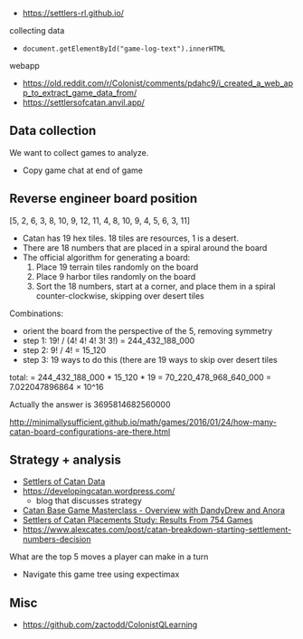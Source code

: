 - https://settlers-rl.github.io/

collecting data
- `document.getElementById("game-log-text").innerHTML`


webapp
- https://old.reddit.com/r/Colonist/comments/pdahc9/i_created_a_web_app_to_extract_game_data_from/
- https://settlersofcatan.anvil.app/


## Data collection

We want to collect games to analyze.
- Copy game chat at end of game


## Reverse engineer board position


[5, 2, 6, 3, 8, 10, 9, 12, 11, 4, 8, 10, 9, 4, 5, 6, 3, 11]

- Catan has 19 hex tiles. 18 tiles are resources, 1 is a desert.
- There are 18 numbers that are placed in a spiral around the board
- The official algorithm for generating a board:
  1. Place 19 terrain tiles randomly on the board
  2. Place 9 harbor tiles randomly on the board
  3. Sort the 18 numbers, start at a corner, and place them in a spiral counter-clockwise, skipping over desert tiles


Combinations:
- orient the board from the perspective of the 5, removing symmetry
- step 1: 19! / (4! 4! 4! 3! 3!) = 244_432_188_000
- step 2: 9! / 4! = 15_120
- step 3: 19 ways to do this (there are 19 ways to skip over desert tiles

total:
= 244_432_188_000 * 15_120 * 19
= 70_220_478_968_640_000
= 7.022047896864 × 10^16

Actually the answer is
3695814682560000

http://minimallysufficient.github.io/math/games/2016/01/24/how-many-catan-board-configurations-are-there.html


## Strategy + analysis

- [Settlers of Catan Data](https://boardgames.stackexchange.com/questions/2877/settlers-of-catan-data)
- https://developingcatan.wordpress.com/
  - blog that discusses strategy
- [Catan Base Game Masterclass - Overview with DandyDrew and Anora](https://youtu.be/nNdon0f-bwU)
- [Settlers of Catan Placements Study: Results From 754 Games](https://youtu.be/Dx5HZPJqMTc)
- https://www.alexcates.com/post/catan-breakdown-starting-settlement-numbers-decision



What are the top 5 moves a player can make in a turn
- Navigate this game tree using expectimax




## Misc

- https://github.com/zactodd/ColonistQLearning

